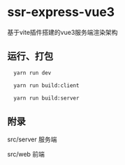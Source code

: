 
# ssr-express-vue3
基于vite插件搭建的vue3服务端渲染架构


## 运行、打包

```bash
  yarn run dev
```
```bash
  yarn run build:client
```
```bash
  yarn run build:server
```


## 附录

src/server 服务端

src/web    前端

